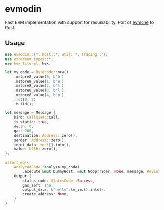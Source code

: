 # evmodin

Fast EVM implementation with support for resumability. Port of [evmone](https://github.com/ethereum/evmone) to Rust.

## Usage
```rust
use evmodin::{*, host::*, util::*, tracing::*};
use ethereum_types::*;
use hex_literal::hex;

let my_code = Bytecode::new()
    .mstore8_value(0, b'h')
    .mstore8_value(1, b'e')
    .mstore8_value(2, b'l')
    .mstore8_value(3, b'l')
    .mstore8_value(4, b'o')
    .ret(0, 5)
    .build();

let message = Message {
    kind: CallKind::Call,
    is_static: true,
    depth: 0,
    gas: 200,
    destination: Address::zero(),
    sender: Address::zero(),
    input_data: vec![].into(),
    value: U256::zero(),
};

assert_eq!(
    AnalyzedCode::analyze(my_code)
        .execute(&mut DummyHost, &mut NoopTracer, None, message, Revision::latest()),
    Output {
        status_code: StatusCode::Success,
        gas_left: 146,
        output_data: b"hello".to_vec().into(),
        create_address: None,
    }
)
```
